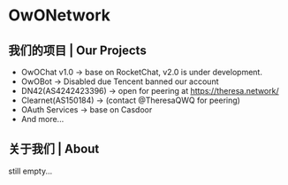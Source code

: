 # OwONetwork

## 我们的项目 | Our Projects
- OwOChat v1.0 -> base on RocketChat, v2.0 is under development.
- OwOBot -> Disabled due Tencent banned our account
- DN42(AS4242423396) -> open for peering at https://theresa.network/
- Clearnet(AS150184) -> (contact @TheresaQWQ for peering)
- OAuth Services -> base on Casdoor
- And more...

## 关于我们 | About
still empty...
